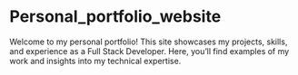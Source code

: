 # Personal_portfolio_website
Welcome to my personal portfolio! This site showcases my projects, skills, and experience as a Full Stack Developer. Here, you’ll find examples of my work and insights into my technical expertise.
